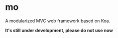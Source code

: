 # mo

A modularized MVC web framework based on Koa.

**It's still under development, please do not use now**
